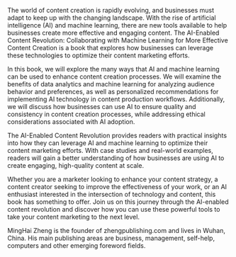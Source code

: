 

The world of content creation is rapidly evolving, and businesses must adapt to keep up with the changing landscape. With the rise of artificial intelligence (AI) and machine learning, there are new tools available to help businesses create more effective and engaging content. The AI-Enabled Content Revolution: Collaborating with Machine Learning for More Effective Content Creation is a book that explores how businesses can leverage these technologies to optimize their content marketing efforts.

In this book, we will explore the many ways that AI and machine learning can be used to enhance content creation processes. We will examine the benefits of data analytics and machine learning for analyzing audience behavior and preferences, as well as personalized recommendations for implementing AI technology in content production workflows. Additionally, we will discuss how businesses can use AI to ensure quality and consistency in content creation processes, while addressing ethical considerations associated with AI adoption.

The AI-Enabled Content Revolution provides readers with practical insights into how they can leverage AI and machine learning to optimize their content marketing efforts. With case studies and real-world examples, readers will gain a better understanding of how businesses are using AI to create engaging, high-quality content at scale.

Whether you are a marketer looking to enhance your content strategy, a content creator seeking to improve the effectiveness of your work, or an AI enthusiast interested in the intersection of technology and content, this book has something to offer. Join us on this journey through the AI-enabled content revolution and discover how you can use these powerful tools to take your content marketing to the next level.

MingHai Zheng is the founder of zhengpublishing.com and lives in Wuhan, China. His main publishing areas are business, management, self-help, computers and other emerging foreword fields.
